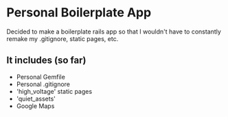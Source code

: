 Personal Boilerplate App
================================

Decided to make a boilerplate rails app so that I wouldn't have to constantly remake my .gitignore, static pages, etc.

It includes (so far)
-------------------------

* Personal Gemfile
* Personal .gitignore
* 'high_voltage' static pages
* 'quiet_assets'
* Google Maps